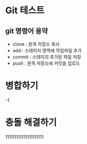 # Git 테스트

## git 명령어 용약

- clone : 원격 저장소 복사
- add : 스테이지 영역에 작업파일 추가
- commit : 스테이지 추가된 파일 저장
- push : 원격 저장소에 커밋을 업로드

# 병합하기
-1

# 충돌 해결하기
111111111111111111111